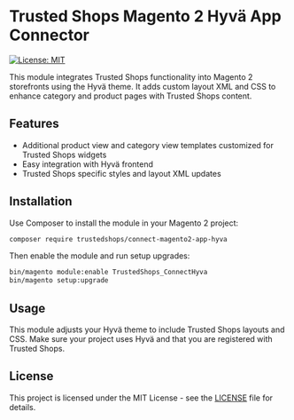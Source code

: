 # Trusted Shops Magento 2 Hyvä App Connector

[![License: MIT](https://img.shields.io/badge/License-MIT-yellow.svg)](COPYING)

This module integrates Trusted Shops functionality into Magento 2 storefronts using the Hyvä theme. It adds custom layout XML and CSS to enhance category and product pages with Trusted Shops content.

## Features

- Additional product view and category view templates customized for Trusted Shops widgets
- Easy integration with Hyvä frontend
- Trusted Shops specific styles and layout XML updates

## Installation

Use Composer to install the module in your Magento 2 project:

```bash
composer require trustedshops/connect-magento2-app-hyva
```

Then enable the module and run setup upgrades:

```bash
bin/magento module:enable TrustedShops_ConnectHyva
bin/magento setup:upgrade
```

## Usage

This module adjusts your Hyvä theme to include Trusted Shops layouts and CSS. Make sure your project uses Hyvä and that you are registered with Trusted Shops.

## License

This project is licensed under the MIT License - see the [LICENSE](LICENSE) file for details.
